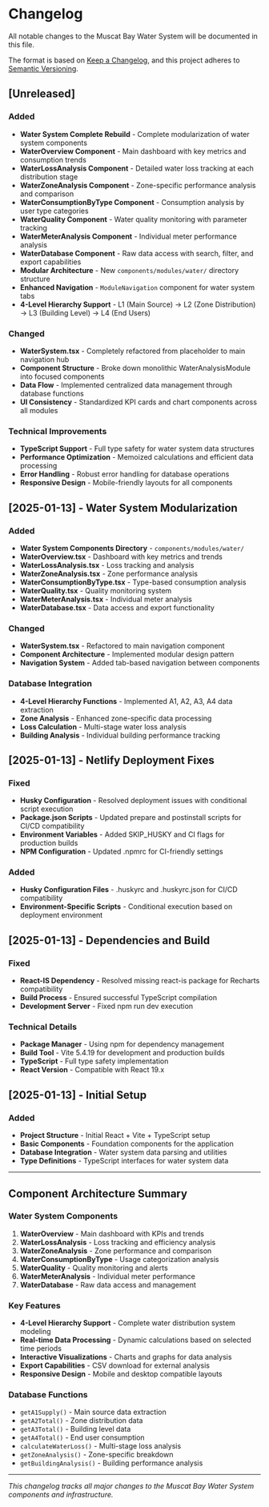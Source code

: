 # Changelog

All notable changes to the Muscat Bay Water System will be documented in this file.

The format is based on [Keep a Changelog](https://keepachangelog.com/en/1.0.0/),
and this project adheres to [Semantic Versioning](https://semver.org/spec/v2.0.0.html).

## [Unreleased]

### Added
- **Water System Complete Rebuild** - Complete modularization of water system components
- **WaterOverview Component** - Main dashboard with key metrics and consumption trends
- **WaterLossAnalysis Component** - Detailed water loss tracking at each distribution stage
- **WaterZoneAnalysis Component** - Zone-specific performance analysis and comparison
- **WaterConsumptionByType Component** - Consumption analysis by user type categories
- **WaterQuality Component** - Water quality monitoring with parameter tracking
- **WaterMeterAnalysis Component** - Individual meter performance analysis
- **WaterDatabase Component** - Raw data access with search, filter, and export capabilities
- **Modular Architecture** - New `components/modules/water/` directory structure
- **Enhanced Navigation** - `ModuleNavigation` component for water system tabs
- **4-Level Hierarchy Support** - L1 (Main Source) → L2 (Zone Distribution) → L3 (Building Level) → L4 (End Users)

### Changed
- **WaterSystem.tsx** - Completely refactored from placeholder to main navigation hub
- **Component Structure** - Broke down monolithic WaterAnalysisModule into focused components
- **Data Flow** - Implemented centralized data management through database functions
- **UI Consistency** - Standardized KPI cards and chart components across all modules

### Technical Improvements
- **TypeScript Support** - Full type safety for water system data structures
- **Performance Optimization** - Memoized calculations and efficient data processing
- **Error Handling** - Robust error handling for database operations
- **Responsive Design** - Mobile-friendly layouts for all components

## [2025-01-13] - Water System Modularization

### Added
- **Water System Components Directory** - `components/modules/water/`
- **WaterOverview.tsx** - Dashboard with key metrics and trends
- **WaterLossAnalysis.tsx** - Loss tracking and analysis
- **WaterZoneAnalysis.tsx** - Zone performance analysis
- **WaterConsumptionByType.tsx** - Type-based consumption analysis
- **WaterQuality.tsx** - Quality monitoring system
- **WaterMeterAnalysis.tsx** - Individual meter analysis
- **WaterDatabase.tsx** - Data access and export functionality

### Changed
- **WaterSystem.tsx** - Refactored to main navigation component
- **Component Architecture** - Implemented modular design pattern
- **Navigation System** - Added tab-based navigation between components

### Database Integration
- **4-Level Hierarchy Functions** - Implemented A1, A2, A3, A4 data extraction
- **Zone Analysis** - Enhanced zone-specific data processing
- **Loss Calculation** - Multi-stage water loss analysis
- **Building Analysis** - Individual building performance tracking

## [2025-01-13] - Netlify Deployment Fixes

### Fixed
- **Husky Configuration** - Resolved deployment issues with conditional script execution
- **Package.json Scripts** - Updated prepare and postinstall scripts for CI/CD compatibility
- **Environment Variables** - Added SKIP_HUSKY and CI flags for production builds
- **NPM Configuration** - Updated .npmrc for CI-friendly settings

### Added
- **Husky Configuration Files** - .huskyrc and .huskyrc.json for CI/CD compatibility
- **Environment-Specific Scripts** - Conditional execution based on deployment environment

## [2025-01-13] - Dependencies and Build

### Fixed
- **React-IS Dependency** - Resolved missing react-is package for Recharts compatibility
- **Build Process** - Ensured successful TypeScript compilation
- **Development Server** - Fixed npm run dev execution

### Technical Details
- **Package Manager** - Using npm for dependency management
- **Build Tool** - Vite 5.4.19 for development and production builds
- **TypeScript** - Full type safety implementation
- **React Version** - Compatible with React 19.x

## [2025-01-13] - Initial Setup

### Added
- **Project Structure** - Initial React + Vite + TypeScript setup
- **Basic Components** - Foundation components for the application
- **Database Integration** - Water system data parsing and utilities
- **Type Definitions** - TypeScript interfaces for water system data

---

## Component Architecture Summary

### Water System Components
1. **WaterOverview** - Main dashboard with KPIs and trends
2. **WaterLossAnalysis** - Loss tracking and efficiency analysis
3. **WaterZoneAnalysis** - Zone performance and comparison
4. **WaterConsumptionByType** - Usage categorization analysis
5. **WaterQuality** - Quality monitoring and alerts
6. **WaterMeterAnalysis** - Individual meter performance
7. **WaterDatabase** - Raw data access and management

### Key Features
- **4-Level Hierarchy Support** - Complete water distribution system modeling
- **Real-time Data Processing** - Dynamic calculations based on selected time periods
- **Interactive Visualizations** - Charts and graphs for data analysis
- **Export Capabilities** - CSV download for external analysis
- **Responsive Design** - Mobile and desktop compatible layouts

### Database Functions
- `getA1Supply()` - Main source data extraction
- `getA2Total()` - Zone distribution data
- `getA3Total()` - Building level data
- `getA4Total()` - End user consumption
- `calculateWaterLoss()` - Multi-stage loss analysis
- `getZoneAnalysis()` - Zone-specific breakdown
- `getBuildingAnalysis()` - Building performance analysis

---

*This changelog tracks all major changes to the Muscat Bay Water System components and infrastructure.*